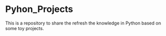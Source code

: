 # Pyhon_Projects
This is a repository to share the refresh the knowledge in Python based on some toy projects.
